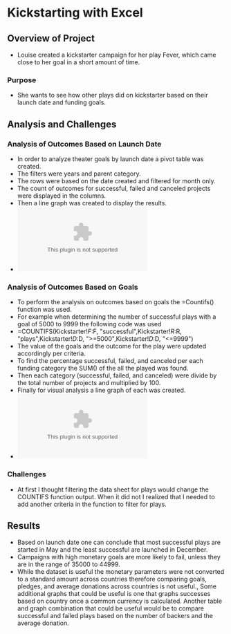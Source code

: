 # Kickstarting with Excel

## Overview of Project
- Louise created a kickstarter campaign for her play Fever, which came close to her goal in a short amount of time. 
### Purpose
- She wants to see how other plays did on kickstarter based on their launch date and funding goals.


## Analysis and Challenges
### Analysis of Outcomes Based on Launch Date
- In order to analyze theater goals by launch date a pivot table was created. 
- The filters were years and parent category. 
- The rows were based on the date created and filtered for month only.
- The count of outcomes for successful, failed and canceled projects were displayed in the columns.
- Then a line graph was created to display the results.
- ![Theater_Outcomes_vs_Launch](Resources.zip)
### Analysis of Outcomes Based on Goals
- To perform the analysis on outcomes based on goals the =Countifs() function was used.
- For example when determining the number of successful plays with a goal of 5000 to 9999 the following code was used 
- =COUNTIFS(Kickstarter!$F:$F, "successful",Kickstarter!$R:$R, "plays",Kickstarter!$D:$D, ">=5000",Kickstarter!$D:$D, "<=9999")
- The value of the goals and the outcome for the play were updated accordingly per criteria.
- To find the percentage successful, failed, and canceled per each funding category the SUM() of the all the played was found.
- Then each category (successful, failed, and canceled) were divide by the total number of projects and multiplied by 100.
- Finally for visual analysis a line graph of each was created.
- ![Outcomes_vs_Goals](Resources.zip)

### Challenges
- At first I thought filtering the data sheet for plays would change the COUNTIFS function output. When it did not I realized that I needed to add another criteria in the function to filter for plays. 

## Results
- Based on launch date one can conclude that most successful plays are started in May and the least successful are launched in December.
- Campaigns with high monetary goals are more likely to fail, unless they are in the range of 35000 to 44999.
- While the dataset is useful the monetary parameters were not converted to a standard amount across countries therefore comparing goals, pledges, and average donations across countries is not useful., Some additional graphs that could be useful is one that graphs successes based on country once a common currency is calculated. Another table and graph combination that could be useful would be to compare successful and failed plays based on the number of backers and the average donation.
